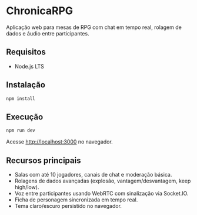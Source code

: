 # ChronicaRPG

Aplicação web para mesas de RPG com chat em tempo real, rolagem de dados e áudio entre participantes.

## Requisitos

- Node.js LTS

## Instalação

```bash
npm install
```

## Execução

```bash
npm run dev
```

Acesse [http://localhost:3000](http://localhost:3000) no navegador.

## Recursos principais

- Salas com até 10 jogadores, canais de chat e moderação básica.
- Rolagens de dados avançadas (explosão, vantagem/desvantagem, keep high/low).
- Voz entre participantes usando WebRTC com sinalização via Socket.IO.
- Ficha de personagem sincronizada em tempo real.
- Tema claro/escuro persistido no navegador.
